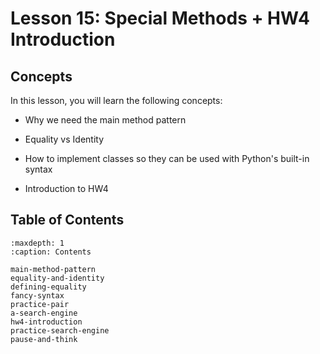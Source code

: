 # <i class="fas fa-book fa-fw"></i> Lesson 15: Special Methods + HW4 Introduction

## Concepts

In this lesson, you will learn the following concepts:

- Why we need the main method pattern

- Equality vs Identity

- How to implement classes so they can be used with Python's built-in syntax

- Introduction to HW4

## Table of Contents

```{toctree}
:maxdepth: 1
:caption: Contents

main-method-pattern
equality-and-identity
defining-equality
fancy-syntax
practice-pair
a-search-engine
hw4-introduction
practice-search-engine
pause-and-think
```
